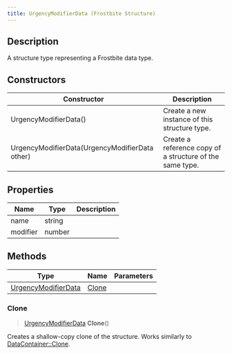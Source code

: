 ```yaml
---
title: UrgencyModifierData (Frostbite Structure)
---
```

## Description

A structure type representing a Frostbite data type.

## Constructors

| Constructor                                    | Description                                              |
| ---------------------------------------------- | -------------------------------------------------------- |
| UrgencyModifierData()                          | Create a new instance of this structure type.            |
| UrgencyModifierData(UrgencyModifierData other) | Create a reference copy of a structure of the same type. |

## Properties

| Name     | Type   | Description |
| -------- | ------ | ----------- |
| name     | string |             |
| modifier | number |             |

## Methods

| Type                                       | Name            | Parameters |
| ------------------------------------------ | --------------- | ---------- |
| [UrgencyModifierData](UrgencyModifierData) | [Clone](#clone) |            |

### Clone

> [UrgencyModifierData](UrgencyModifierData) **Clone**()

Creates a shallow-copy clone of the structure. Works similarly to [DataContainer::Clone](/vext/ref/cls/shr/datacontainer#clone).

